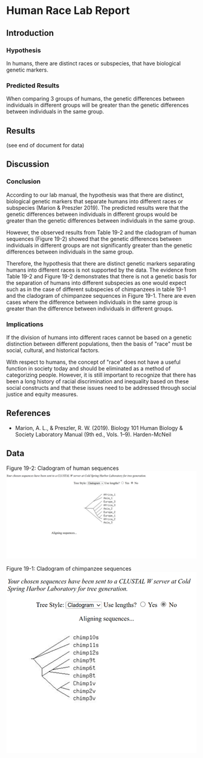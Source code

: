 # Human Race Lab Report

## Introduction

### Hypothesis

In humans, there are distinct races or subspecies, that have biological genetic markers.

### Predicted Results

When comparing 3 groups of humans, the genetic differences between individuals in different groups will be greater than the genetic differences between individuals in the same group.

## Results

(see end of document for data)

## Discussion

### Conclusion

According to our lab manual, the hypothesis was that there are distinct, biological genetic markers that separate humans into different races or subspecies (Marion & Preszler 2019). The predicted results were that the genetic differences between individuals in different groups would be greater than the genetic differences between individuals in the same group.

However, the observed results from Table 19-2 and the cladogram of human sequences (Figure 19-2) showed that the genetic differences between individuals in different groups are not significantly greater than the genetic differences between individuals in the same group.

Therefore, the hypothesis that there are distinct genetic markers separating humans into different races is not supported by the data. The evidence from Table 19-2 and Figure 19-2 demonstrates that there is not a genetic basis for the separation of humans into different subspecies as one would expect such as in the case of different subspecies of chimpanzees in table 19-1 and the cladogram of chimpanzee sequences in Figure 19-1. There are even cases where the difference between individuals in the same group is greater than the difference between individuals in different groups.

### Implications

If the division of humans into different races cannot be based on a genetic distinction between different populations, then the basis of "race" must be social, cultural, and historical factors.

With respect to humans, the concept of "race" does not have a useful function in society today and should be eliminated as a method of categorizing people. However, it is still important to recognize that there has been a long history of racial discrimination and inequality based on these social constructs and that these issues need to be addressed through social justice and equity measures.

## References

- Marion, A. L., & Preszler, R. W. (2019). Biology 101 Human Biology & Society Laboratory Manual (9th ed., Vols. 1–9). Harden-McNeil

## Data

Figure 19-2: Cladogram of human sequences
![Human Cladogram](./humangram.png)

Figure 19-1: Cladogram of chimpanzee sequences
![Chimpanzee Cladogram](./chimpgram.png)